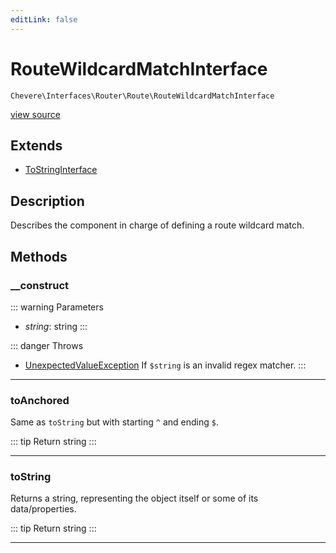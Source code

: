 ```yaml
---
editLink: false
---
```


# RouteWildcardMatchInterface

`Chevere\Interfaces\Router\Route\RouteWildcardMatchInterface`

[view source](https://github.com/chevere/chevere/blob/main/src/Chevere/Interfaces/Router/Route/RouteWildcardMatchInterface.php)

## Extends

- [ToStringInterface](../../Common/ToStringInterface.md)

## Description

Describes the component in charge of defining a route wildcard match.

## Methods

### __construct

::: warning Parameters
- *string*: string
:::

::: danger Throws
- [UnexpectedValueException](../../../Exceptions/Core/UnexpectedValueException.md) If `$string` is an invalid regex matcher.
:::

---

### toAnchored

Same as `toString` but with starting `^` and ending `$`.

::: tip Return
string
:::

---

### toString

Returns a string, representing the object itself or some of its data/properties.

::: tip Return
string
:::

---

